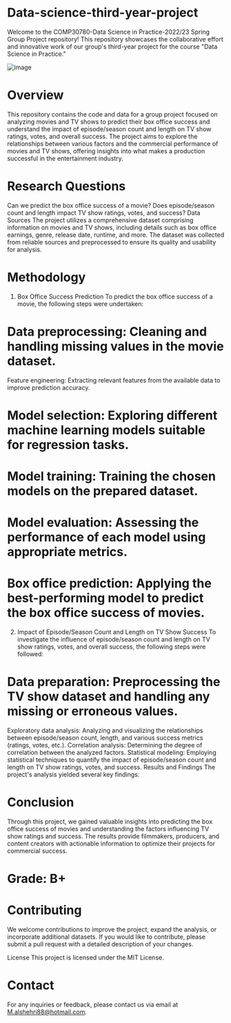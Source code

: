 # Data-science-third-year-project
Welcome to the COMP30780-Data Science in Practice-2022/23 Spring Group Project repository! This repository showcases the collaborative effort and innovative work of our group's third-year project for the course "Data Science in Practice."


![image](https://media.licdn.com/dms/image/C4E12AQEotR0tj7qo4Q/article-inline_image-shrink_1000_1488/0/1618727342576?e=1694044800&v=beta&t=0QY-l_lZzADlBbT54u_RgP72RVxw9I_BOnEVhrLYsw8 )



# Overview
This repository contains the code and data for a group project focused on analyzing movies and TV shows to predict their box office success and understand the impact of episode/season count and length on TV show ratings, votes, and overall success. The project aims to explore the relationships between various factors and the commercial performance of movies and TV shows, offering insights into what makes a production successful in the entertainment industry.

# Research Questions
Can we predict the box office success of a movie?
Does episode/season count and length impact TV show ratings, votes, and success?
Data Sources
The project utilizes a comprehensive dataset comprising information on movies and TV shows, including details such as box office earnings, genre, release date, runtime, and more. The dataset was collected from reliable sources and preprocessed to ensure its quality and usability for analysis.

# Methodology
1. Box Office Success Prediction
To predict the box office success of a movie, the following steps were undertaken:

# Data preprocessing: Cleaning and handling missing values in the movie dataset.
Feature engineering: Extracting relevant features from the available data to improve prediction accuracy.
# Model selection: Exploring different machine learning models suitable for regression tasks.
# Model training: Training the chosen models on the prepared dataset.
# Model evaluation: Assessing the performance of each model using appropriate metrics.
# Box office prediction: Applying the best-performing model to predict the box office success of movies.
2. Impact of Episode/Season Count and Length on TV Show Success
To investigate the influence of episode/season count and length on TV show ratings, votes, and overall success, the following steps were followed:

# Data preparation: Preprocessing the TV show dataset and handling any missing or erroneous values.
Exploratory data analysis: Analyzing and visualizing the relationships between episode/season count, length, and various success metrics (ratings, votes, etc.).
Correlation analysis: Determining the degree of correlation between the analyzed factors.
Statistical modeling: Employing statistical techniques to quantify the impact of episode/season count and length on TV show ratings, votes, and success.
Results and Findings
The project's analysis yielded several key findings:

# Conclusion
Through this project, we gained valuable insights into predicting the box office success of movies and understanding the factors influencing TV show ratings and success. The results provide filmmakers, producers, and content creators with actionable information to optimize their projects for commercial success.



# Grade: B+



 # Contributing
We welcome contributions to improve the project, expand the analysis, or incorporate additional datasets. If you would like to contribute, please submit a pull request with a detailed description of your changes.

License
This project is licensed under the MIT License.

# Contact
For any inquiries or feedback, please contact us via email at M.alshehri88@hotmail.com.
